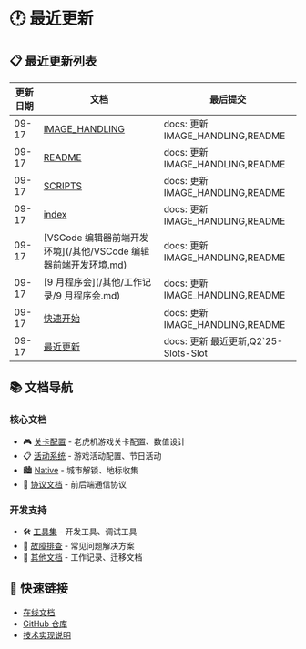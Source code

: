 # 🕐 最近更新

## 📋 最近更新列表

| 更新日期 | 文档 | 最后提交 |
|----------|------|----------|
| 09-17 | [IMAGE_HANDLING](/IMAGE_HANDLING.md) | docs: 更新 IMAGE_HANDLING,README |
| 09-17 | [README](/README.md) | docs: 更新 IMAGE_HANDLING,README |
| 09-17 | [SCRIPTS](/SCRIPTS.md) | docs: 更新 IMAGE_HANDLING,README |
| 09-17 | [index](/index.md) | docs: 更新 IMAGE_HANDLING,README |
| 09-17 | [VSCode 编辑器前端开发环境](/其他/VSCode 编辑器前端开发环境.md) | docs: 更新 IMAGE_HANDLING,README |
| 09-17 | [9 月程序会](/其他/工作记录/9 月程序会.md) | docs: 更新 IMAGE_HANDLING,README |
| 09-17 | [快速开始](/其他/隐藏/快速开始.md) | docs: 更新 IMAGE_HANDLING,README |
| 09-17 | [最近更新](/其他/隐藏/最近更新.md) | docs: 更新 最近更新,Q2`25-Slots-Slot |

## 📚 文档导航

### 核心文档
- 🎮 [关卡配置](/关卡/) - 老虎机游戏关卡配置、数值设计
- 📋 [活动系统](/活动/) - 游戏活动配置、节日活动
- 🏙️ [Native](/native/) - 城市解锁、地标收集
- 🔌 [协议文档](/协议/) - 前后端通信协议

### 开发支持
- 🛠️ [工具集](/工具/) - 开发工具、调试工具
- 🔧 [故障排查](/故障排查/) - 常见问题解决方案
- 📝 [其他文档](/其他/) - 工作记录、迁移文档

## 🔗 快速链接

- [在线文档](https://zhaoheng666.github.io/WTC-Docs/)
- [GitHub 仓库](https://github.com/zhaoheng666/WTC-Docs)
- [技术实现说明](/README)

<Dashboard />
